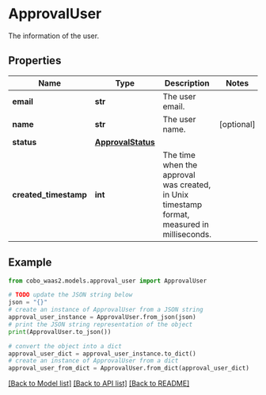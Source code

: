 # ApprovalUser

The information of the user.

## Properties

Name | Type | Description | Notes
------------ | ------------- | ------------- | -------------
**email** | **str** | The user email. | 
**name** | **str** | The user name. | [optional] 
**status** | [**ApprovalStatus**](ApprovalStatus.md) |  | 
**created_timestamp** | **int** | The time when the approval was created, in Unix timestamp format, measured in milliseconds. | 

## Example

```python
from cobo_waas2.models.approval_user import ApprovalUser

# TODO update the JSON string below
json = "{}"
# create an instance of ApprovalUser from a JSON string
approval_user_instance = ApprovalUser.from_json(json)
# print the JSON string representation of the object
print(ApprovalUser.to_json())

# convert the object into a dict
approval_user_dict = approval_user_instance.to_dict()
# create an instance of ApprovalUser from a dict
approval_user_from_dict = ApprovalUser.from_dict(approval_user_dict)
```
[[Back to Model list]](../README.md#documentation-for-models) [[Back to API list]](../README.md#documentation-for-api-endpoints) [[Back to README]](../README.md)



